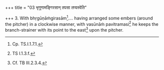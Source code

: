 +++
title = "03 भृगूणामङ्गिरसान् तपसा तप्यस्वेति"

+++
3. With bhṛgūṇāṁgirasām[^1].... having arranged some embers (around the pitcher) in a clockwise manner, with vasūnāṁ pavitramasi[^2] he keeps the branch-strainer with its point to the east[^3] upon the pitcher.  

[^1]: Cp. TS.I.1.7.1.  

[^2]: TS I.1.3.f.  

[^3]: Cf. TB III.2.3.4.  
